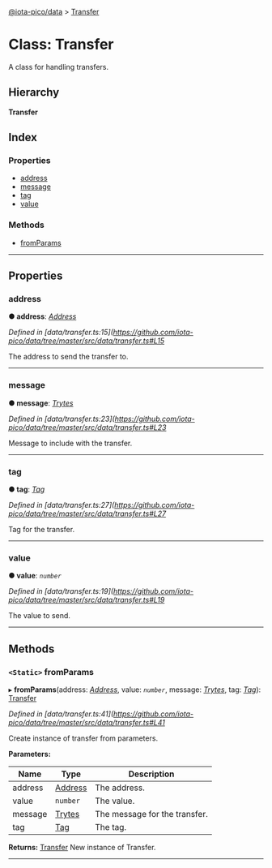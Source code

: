 [@iota-pico/data](../README.md) > [Transfer](../classes/transfer.md)

# Class: Transfer

A class for handling transfers.

## Hierarchy

**Transfer**

## Index

### Properties

* [address](transfer.md#address)
* [message](transfer.md#message)
* [tag](transfer.md#tag)
* [value](transfer.md#value)

### Methods

* [fromParams](transfer.md#fromparams)

---

## Properties

<a id="address"></a>

###  address

**● address**: *[Address](address.md)*

*Defined in [data/transfer.ts:15](https://github.com/iota-pico/data/tree/master/src/data/transfer.ts#L15*

The address to send the transfer to.

___
<a id="message"></a>

###  message

**● message**: *[Trytes](trytes.md)*

*Defined in [data/transfer.ts:23](https://github.com/iota-pico/data/tree/master/src/data/transfer.ts#L23*

Message to include with the transfer.

___
<a id="tag"></a>

###  tag

**● tag**: *[Tag](tag.md)*

*Defined in [data/transfer.ts:27](https://github.com/iota-pico/data/tree/master/src/data/transfer.ts#L27*

Tag for the transfer.

___
<a id="value"></a>

###  value

**● value**: *`number`*

*Defined in [data/transfer.ts:19](https://github.com/iota-pico/data/tree/master/src/data/transfer.ts#L19*

The value to send.

___

## Methods

<a id="fromparams"></a>

### `<Static>` fromParams

▸ **fromParams**(address: *[Address](address.md)*, value: *`number`*, message: *[Trytes](trytes.md)*, tag: *[Tag](tag.md)*): [Transfer](transfer.md)

*Defined in [data/transfer.ts:41](https://github.com/iota-pico/data/tree/master/src/data/transfer.ts#L41*

Create instance of transfer from parameters.

**Parameters:**

| Name | Type | Description |
| ------ | ------ | ------ |
| address | [Address](address.md) |  The address. |
| value | `number` |  The value. |
| message | [Trytes](trytes.md) |  The message for the transfer. |
| tag | [Tag](tag.md) |  The tag. |

**Returns:** [Transfer](transfer.md)
New instance of Transfer.

___

